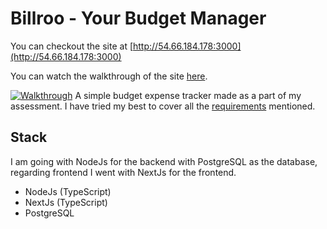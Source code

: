 # Billroo - Your Budget Manager

You can checkout the site at [http://54.66.184.178:3000](http://54.66.184.178:3000)

You can watch the walkthrough of the site [here](https://youtu.be/MUyGaCZZHlM?si=k_fKFZeuucvvFU1A).

[![Walkthrough](https://github.com/aniketkharel/nixos/assets/49165465/e14757f1-4f42-4073-bfae-0f5b37ba71b8)](https://youtu.be/MUyGaCZZHlM?si=k_fKFZeuucvvFU1A)
A simple budget expense tracker made as a part of my assessment. I have tried my best to cover all the [requirements](./Requirements.md) mentioned.

## Stack

I am going with NodeJs for the backend with PostgreSQL as the database, regarding frontend I went with NextJs for the frontend.

- NodeJs (TypeScript)
- NextJs (TypeScript)
- PostgreSQL
